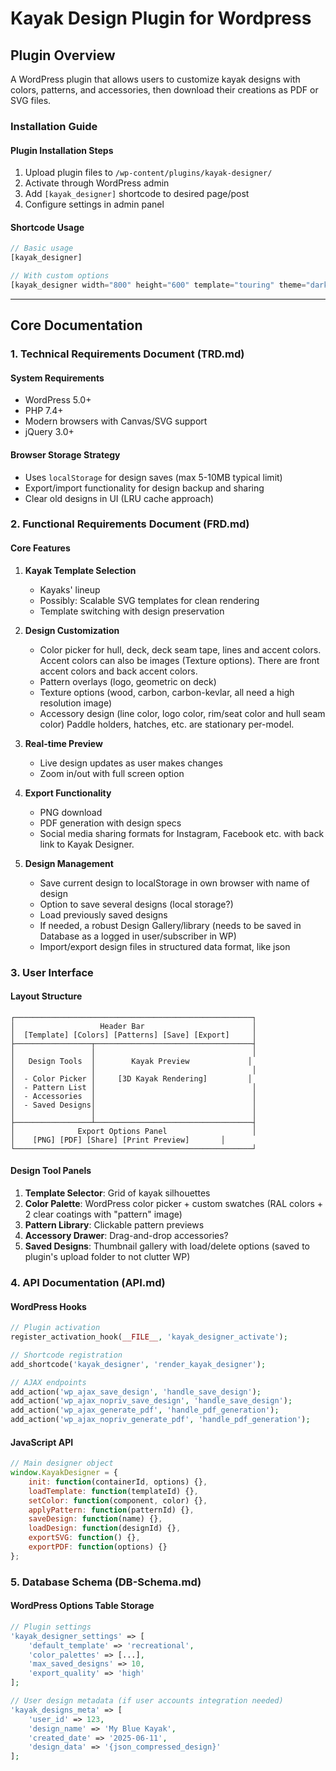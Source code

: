 # Kayak Design Plugin for Wordpress

## Plugin Overview
A WordPress plugin that allows users to customize kayak designs with colors, patterns, and accessories, then download their creations as PDF or SVG files.

### Installation Guide

#### Plugin Installation Steps
1. Upload plugin files to `/wp-content/plugins/kayak-designer/`
2. Activate through WordPress admin
3. Add `[kayak_designer]` shortcode to desired page/post
4. Configure settings in admin panel

#### Shortcode Usage
```php
// Basic usage
[kayak_designer]

// With custom options
[kayak_designer width="800" height="600" template="touring" theme="dark"]
```

---


## Core Documentation

### 1. Technical Requirements Document (TRD.md)

#### System Requirements
- WordPress 5.0+
- PHP 7.4+
- Modern browsers with Canvas/SVG support
- jQuery 3.0+

#### Browser Storage Strategy
- Uses `localStorage` for design saves (max 5-10MB typical limit)
- Export/import functionality for design backup and sharing
- Clear old designs in UI (LRU cache approach)

### 2. Functional Requirements Document (FRD.md)

#### Core Features
1. **Kayak Template Selection**
   - Kayaks' lineup
   - Possibly: Scalable SVG templates for clean rendering
   - Template switching with design preservation

2. **Design Customization**
   - Color picker for hull, deck, deck seam tape, lines and accent colors. Accent colors can also be images (Texture options). There are front accent colors and back accent colors.
   - Pattern overlays (logo, geometric on deck)
   - Texture options (wood, carbon, carbon-kevlar, all need a high resolution image)
   - Accessory design (line color, logo color, rim/seat color and hull seam color) Paddle holders, hatches, etc. are stationary per-model.

3. **Real-time Preview**
   - Live design updates as user makes changes
   - Zoom in/out with full screen option

4. **Export Functionality**
   - PNG download
   - PDF generation with design specs
   - Social media sharing formats for Instagram, Facebook etc. with back link to Kayak Designer.

5. **Design Management**
   - Save current design to localStorage in own browser with name of design
   - Option to save several designs (local storage?)
   - Load previously saved designs
   - If needed, a robust Design Gallery/library (needs to be saved in Database as a logged in user/subscriber in WP)
   - Import/export design files in structured data format, like json
  

### 3. User Interface

#### Layout Structure
```
┌─────────────────────────────────────────────────────┐
│                   Header Bar                        │
│  [Template] [Colors] [Patterns] [Save] [Export]     │
├─────────────────┬───────────────────────────────────┤
│                 │                                   │
│   Design Tools  │        Kayak Preview             │
│                 │                                   │
│  - Color Picker │     [3D Kayak Rendering]         │
│  - Pattern List │                                   │
│  - Accessories  │                                   │
│  - Saved Designs│                                   │
│                 │                                   │
├─────────────────┴───────────────────────────────────┤
│              Export Options Panel                   │
│    [PNG] [PDF] [Share] [Print Preview]       │
└─────────────────────────────────────────────────────┘
```

#### Design Tool Panels
1. **Template Selector**: Grid of kayak silhouettes
2. **Color Palette**: WordPress color picker + custom swatches (RAL colors + 2 clear coatings with "pattern" image)
3. **Pattern Library**: Clickable pattern previews
4. **Accessory Drawer**: Drag-and-drop accessories?
5. **Saved Designs**: Thumbnail gallery with load/delete options (saved to plugin's upload folder to not clutter WP)


### 4. API Documentation (API.md)

#### WordPress Hooks
```php
// Plugin activation
register_activation_hook(__FILE__, 'kayak_designer_activate');

// Shortcode registration
add_shortcode('kayak_designer', 'render_kayak_designer');

// AJAX endpoints
add_action('wp_ajax_save_design', 'handle_save_design');
add_action('wp_ajax_nopriv_save_design', 'handle_save_design');
add_action('wp_ajax_generate_pdf', 'handle_pdf_generation');
add_action('wp_ajax_nopriv_generate_pdf', 'handle_pdf_generation');
```

#### JavaScript API
```javascript
// Main designer object
window.KayakDesigner = {
    init: function(containerId, options) {},
    loadTemplate: function(templateId) {},
    setColor: function(component, color) {},
    applyPattern: function(patternId) {},
    saveDesign: function(name) {},
    loadDesign: function(designId) {},
    exportSVG: function() {},
    exportPDF: function(options) {}
};
```

### 5. Database Schema (DB-Schema.md)

#### WordPress Options Table Storage
```php
// Plugin settings
'kayak_designer_settings' => [
    'default_template' => 'recreational',
    'color_palettes' => [...],
    'max_saved_designs' => 10,
    'export_quality' => 'high'
];

// User design metadata (if user accounts integration needed)
'kayak_designs_meta' => [
    'user_id' => 123,
    'design_name' => 'My Blue Kayak',
    'created_date' => '2025-06-11',
    'design_data' => '{json_compressed_design}'
];
```


